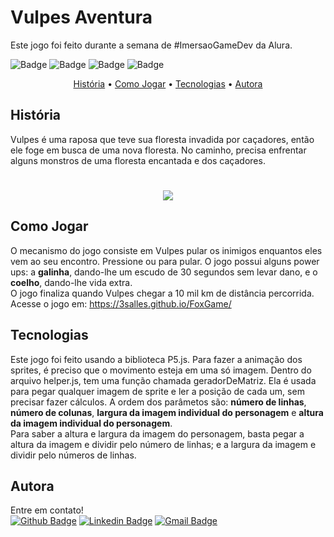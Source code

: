 # Vulpes Aventura

Este jogo foi feito durante a semana de #ImersaoGameDev da Alura.

![Badge](https://img.shields.io/badge/version-beta-%23E0234E)
![Badge](https://img.shields.io/badge/desktop-conclued-%2300C58E)
![Badge](https://img.shields.io/badge/mobile-working-%23F86001)
![Badge](https://img.shields.io/badge/lincense-MIT-green)

<p align="center">
 <a href="#história">História</a> •
 <a href="#como-jogar">Como Jogar</a> • 
 <a href="#tecnologias">Tecnologias</a> • 
 <a href="#autora">Autora</a>
</p>

## **História**
Vulpes é uma raposa que teve sua floresta invadida por caçadores, então ele foge em busca de uma
nova floresta. No caminho, precisa enfrentar alguns monstros de uma floresta encantada e dos 
caçadores. <br>
<h1 align="center">
  <img src = "https://piskel-imgstore-b.appspot.com/img/8a5061a6-d6be-11ea-94df-9f5028e80efa.gif" >
</h1>


## **Como Jogar**
O mecanismo do jogo consiste em Vulpes pular os inimigos enquantos eles vem ao seu encontro. Pressione <Enter> ou <Seta para Cima> para pular. O jogo possui alguns power ups: a **galinha**, dando-lhe um escudo de 30 segundos sem levar dano, e o **coelho**, dando-lhe vida extra. <br>
O jogo finaliza quando Vulpes chegar a 10 mil km de distância percorrida. <br>
Acesse o jogo em: https://3salles.github.io/FoxGame/ 


## **Tecnologias**
Este jogo foi feito usando a biblioteca P5.js. Para fazer a animação dos sprites, é preciso que o movimento esteja em uma só imagem. Dentro do arquivo helper.js, tem uma função chamada geradorDeMatriz. Ela é usada para pegar qualquer imagem de sprite e ler a posição de cada um, sem precisar fazer cálculos. A ordem dos parâmetos são: **número de linhas**, **número de colunas**, **largura da imagem individual do personagem** e **altura da imagem individual do personagem**.<br>
Para saber a altura e largura da imagem do personagem, basta pegar a altura da imagem e dividir pelo número de linhas; e a largura da imagem e dividir pelo números de linhas.

## **Autora**
Entre em contato!<br>
[![Github Badge](https://img.shields.io/badge/-Github-000?style=flat-square&logo=Github&logoColor=white&link=https://github.com/3salles)](https://github.com/3salles)
[![Linkedin Badge](https://img.shields.io/badge/-LinkedIn-blue?style=flat-square&logo=Linkedin&logoColor=white&link=https://www.linkedin.com/in/beatriz-salles-b701a31a6)](https://www.linkedin.com/in/beatriz-salles-b701a31a6/)
[![Gmail Badge](https://img.shields.io/badge/-Gmail-c14438?style=flat-square&logo=Gmail&logoColor=white&link=mailto:beatrizsallesss@gmail.com)](mailto:beatrizsallesss@gmail.com)


